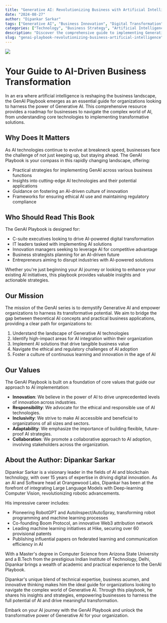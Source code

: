 ```yaml
---
title: "Generative AI: Revolutionizing Business with Artificial Intelligence"
date: "2024-08-27"
author: "Dipankar Sarkar"
tags: ["Generative AI", "Business Innovation", "Digital Transformation", "AI Strategy", "Machine Learning"]
categories: ["Technology", "Business Strategy", "Artificial Intelligence"]
description: "Discover the comprehensive guide to implementing Generative AI in your organization. Learn how to leverage cutting-edge AI technologies to drive innovation, increase efficiency, and stay ahead in the rapidly evolving business landscape."
slug: "genai-playbook-revolutionizing-business-artificial-intelligence"
---
```


![](index.png)

# Your Guide to AI-Driven Business Transformation


In an era where artificial intelligence is reshaping the business landscape, the GenAI Playbook emerges as an essential guide for organizations looking to harness the power of Generative AI. This comprehensive resource provides a roadmap for businesses to navigate the complex world of AI, from understanding core technologies to implementing transformative solutions.

## Why Does It Matters

As AI technologies continue to evolve at breakneck speed, businesses face the challenge of not just keeping up, but staying ahead. The GenAI Playbook is your compass in this rapidly changing landscape, offering:

- Practical strategies for implementing GenAI across various business functions
- Insights into cutting-edge AI technologies and their potential applications
- Guidance on fostering an AI-driven culture of innovation
- Frameworks for ensuring ethical AI use and maintaining regulatory compliance

## Who Should Read This Book

The GenAI Playbook is designed for:

- C-suite executives looking to drive AI-powered digital transformation
- IT leaders tasked with implementing AI solutions
- Innovation managers seeking to leverage AI for competitive advantage
- Business strategists planning for an AI-driven future
- Entrepreneurs aiming to disrupt industries with AI-powered solutions

Whether you're just beginning your AI journey or looking to enhance your existing AI initiatives, this playbook provides valuable insights and actionable strategies.

## Our Mission

The mission of the GenAI series is to demystify Generative AI and empower organizations to harness its transformative potential. We aim to bridge the gap between theoretical AI concepts and practical business applications, providing a clear path for organizations to:

1. Understand the landscape of Generative AI technologies
2. Identify high-impact areas for AI integration within their organization
3. Implement AI solutions that drive tangible business value
4. Navigate the ethical and regulatory challenges of AI adoption
5. Foster a culture of continuous learning and innovation in the age of AI

## Our Values

The GenAI Playbook is built on a foundation of core values that guide our approach to AI implementation:

- **Innovation**: We believe in the power of AI to drive unprecedented levels of innovation across industries.
- **Responsibility**: We advocate for the ethical and responsible use of AI technologies.
- **Inclusivity**: We strive to make AI accessible and beneficial to organizations of all sizes and sectors.
- **Adaptability**: We emphasize the importance of building flexible, future-proof AI strategies.
- **Collaboration**: We promote a collaborative approach to AI adoption, involving stakeholders across the organization.

## About the Author: Dipankar Sarkar

Dipankar Sarkar is a visionary leader in the fields of AI and blockchain technology, with over 15 years of expertise in driving digital innovation. As an AI and Software head at Orangewood Labs, Dipankar has been at the forefront of integrating Large Language Models with Deep-learning Computer Vision, revolutionizing robotic advancements.

His impressive career includes:

- Pioneering RobotGPT and AutoInspect/AutoSpray, transforming robot programming and machine learning processes
- Co-founding Boom Protocol, an innovative Web3 attribution network
- Leading machine learning initiatives at Hike, securing over 60 provisional patents
- Publishing influential papers on federated learning and communication efficiency in AI

With a Master's degree in Computer Science from Arizona State University and a B.Tech from the prestigious Indian Institute of Technology, Delhi, Dipankar brings a wealth of academic and practical experience to the GenAI Playbook.

Dipankar's unique blend of technical expertise, business acumen, and innovative thinking makes him the ideal guide for organizations looking to navigate the complex world of Generative AI. Through this playbook, he shares his insights and strategies, empowering businesses to harness the full potential of AI and drive meaningful transformation.

Embark on your AI journey with the GenAI Playbook and unlock the transformative power of Generative AI for your organization.